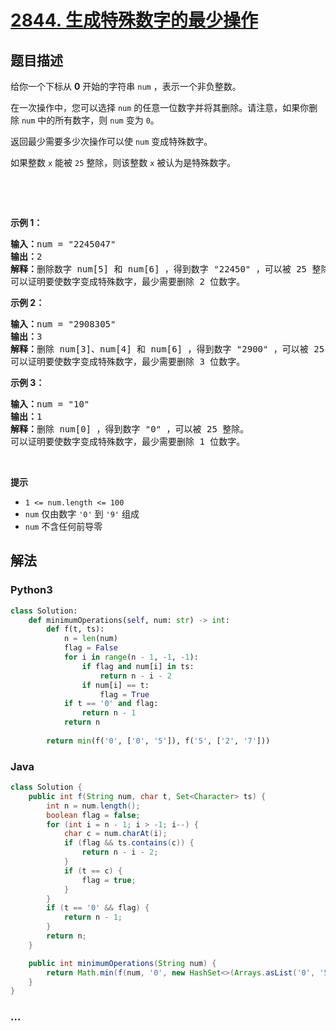 # [2844. 生成特殊数字的最少操作](https://leetcode-cn.com/problems/minimum-operations-to-make-a-special-number)

## 题目描述

<!-- 这里写题目描述 -->

<p>给你一个下标从 <strong>0</strong> 开始的字符串 <code>num</code> ，表示一个非负整数。</p>

<p>在一次操作中，您可以选择 <code>num</code> 的任意一位数字并将其删除。请注意，如果你删除 <code>num</code> 中的所有数字，则 <code>num</code> 变为 <code>0</code>。</p>

<p>返回最少需要多少次操作可以使 <code>num</code> 变成特殊数字。</p>

<p>如果整数 <code>x</code> 能被 <code>25</code> 整除，则该整数 <code>x</code> 被认为是特殊数字。</p>

<p>&nbsp;</p>

<p>&nbsp;</p>

<p><strong>示例 1：</strong></p>

<pre>
<strong>输入：</strong>num = "2245047"
<strong>输出：</strong>2
<strong>解释：</strong>删除数字 num[5] 和 num[6] ，得到数字 "22450" ，可以被 25 整除。
可以证明要使数字变成特殊数字，最少需要删除 2 位数字。</pre>

<p><strong>示例 2：</strong></p>

<pre>
<strong>输入：</strong>num = "2908305"
<strong>输出：</strong>3
<strong>解释：</strong>删除 num[3]、num[4] 和 num[6] ，得到数字 "2900" ，可以被 25 整除。
可以证明要使数字变成特殊数字，最少需要删除 3 位数字。</pre>

<p><strong>示例 3：</strong></p>

<pre>
<strong>输入：</strong>num = "10"
<strong>输出：</strong>1
<strong>解释：</strong>删除 num[0] ，得到数字 "0" ，可以被 25 整除。
可以证明要使数字变成特殊数字，最少需要删除 1 位数字。
</pre>

<p>&nbsp;</p>

<p><strong>提示</strong></p>

<ul>
	<li><code>1 &lt;= num.length &lt;= 100</code></li>
	<li><code>num</code> 仅由数字 <code>'0'</code> 到 <code>'9'</code> 组成</li>
	<li><code>num</code> 不含任何前导零</li>
</ul>


## 解法

<!-- 这里可写通用的实现逻辑 -->

<!-- tabs:start -->

### **Python3**

<!-- 这里可写当前语言的特殊实现逻辑 -->

```python
class Solution:
    def minimumOperations(self, num: str) -> int:
        def f(t, ts):
            n = len(num)
            flag = False
            for i in range(n - 1, -1, -1):
                if flag and num[i] in ts:
                    return n - i - 2
                if num[i] == t:
                    flag = True
            if t == '0' and flag:
                return n - 1
            return n
        
        return min(f('0', ['0', '5']), f('5', ['2', '7']))
```

### **Java**

<!-- 这里可写当前语言的特殊实现逻辑 -->

```java
class Solution {
    public int f(String num, char t, Set<Character> ts) {
        int n = num.length();
        boolean flag = false;
        for (int i = n - 1; i > -1; i--) {
            char c = num.charAt(i);
            if (flag && ts.contains(c)) {
                return n - i - 2;
            }
            if (t == c) {
                flag = true;
            }
        }
        if (t == '0' && flag) {
            return n - 1;
        }
        return n;
    }

    public int minimumOperations(String num) {
        return Math.min(f(num, '0', new HashSet<>(Arrays.asList('0', '5'))), f(num, '5', new HashSet<>(Arrays.asList('2', '7'))));
    }
}
```

### **...**

```

```

<!-- tabs:end -->
